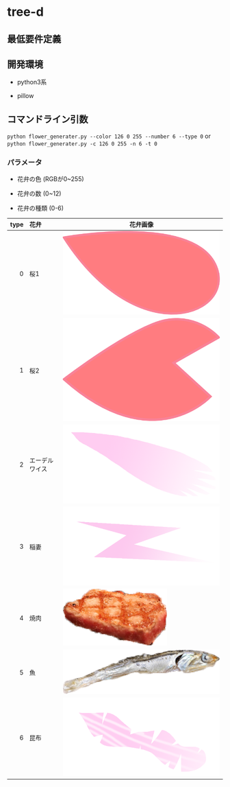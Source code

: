 # tree-d


## 最低要件定義

## 開発環境
* python3系

* pillow


## コマンドライン引数
`python flower_generater.py --color 126 0 255 --number 6 --type 0`
or
`python flower_generater.py -c 126 0 255 -n 6 -t 0`

### パラメータ
* 花弁の色 (RGBが0~255)

* 花弁の数 (0~12)

* 花弁の種類 (0-6)

|   type | 花弁              | 花弁画像                          |
| -----: | :---------------- | --------------------------------- |
|      0 | 桜1               | ![sakura1](images/petal0.png)     |
|      1 | 桜2               | ![sakura2](images/petal1.png)     |
|      2 | エーデルワイス    | ![edelwaiss](images/petal2.png)   |
|      3 | 稲妻              | ![inazuma](images/petal3.png)     |
|      4 | 焼肉              | ![yakiniku](images/petal4.png)    |
|      5 | 魚                | ![sakana](images/petal5.png)      |
|      6 | 昆布              | ![combu](images/petal6.png)       |
